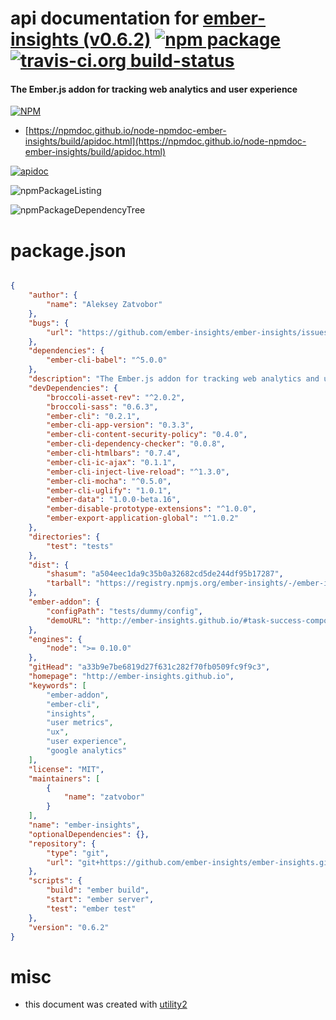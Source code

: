 # api documentation for  [ember-insights (v0.6.2)](http://ember-insights.github.io)  [![npm package](https://img.shields.io/npm/v/npmdoc-ember-insights.svg?style=flat-square)](https://www.npmjs.org/package/npmdoc-ember-insights) [![travis-ci.org build-status](https://api.travis-ci.org/npmdoc/node-npmdoc-ember-insights.svg)](https://travis-ci.org/npmdoc/node-npmdoc-ember-insights)
#### The Ember.js addon for tracking web analytics and user experience

[![NPM](https://nodei.co/npm/ember-insights.png?downloads=true&downloadRank=true&stars=true)](https://www.npmjs.com/package/ember-insights)

- [https://npmdoc.github.io/node-npmdoc-ember-insights/build/apidoc.html](https://npmdoc.github.io/node-npmdoc-ember-insights/build/apidoc.html)

[![apidoc](https://npmdoc.github.io/node-npmdoc-ember-insights/build/screenCapture.buildCi.browser.%252Ftmp%252Fbuild%252Fapidoc.html.png)](https://npmdoc.github.io/node-npmdoc-ember-insights/build/apidoc.html)

![npmPackageListing](https://npmdoc.github.io/node-npmdoc-ember-insights/build/screenCapture.npmPackageListing.svg)

![npmPackageDependencyTree](https://npmdoc.github.io/node-npmdoc-ember-insights/build/screenCapture.npmPackageDependencyTree.svg)



# package.json

```json

{
    "author": {
        "name": "Aleksey Zatvobor"
    },
    "bugs": {
        "url": "https://github.com/ember-insights/ember-insights/issues"
    },
    "dependencies": {
        "ember-cli-babel": "^5.0.0"
    },
    "description": "The Ember.js addon for tracking web analytics and user experience",
    "devDependencies": {
        "broccoli-asset-rev": "^2.0.2",
        "broccoli-sass": "0.6.3",
        "ember-cli": "0.2.1",
        "ember-cli-app-version": "0.3.3",
        "ember-cli-content-security-policy": "0.4.0",
        "ember-cli-dependency-checker": "0.0.8",
        "ember-cli-htmlbars": "0.7.4",
        "ember-cli-ic-ajax": "0.1.1",
        "ember-cli-inject-live-reload": "^1.3.0",
        "ember-cli-mocha": "^0.5.0",
        "ember-cli-uglify": "1.0.1",
        "ember-data": "1.0.0-beta.16",
        "ember-disable-prototype-extensions": "^1.0.0",
        "ember-export-application-global": "^1.0.2"
    },
    "directories": {
        "test": "tests"
    },
    "dist": {
        "shasum": "a504eec1da9c35b0a32682cd5de244df95b17287",
        "tarball": "https://registry.npmjs.org/ember-insights/-/ember-insights-0.6.2.tgz"
    },
    "ember-addon": {
        "configPath": "tests/dummy/config",
        "demoURL": "http://ember-insights.github.io/#task-success-component"
    },
    "engines": {
        "node": ">= 0.10.0"
    },
    "gitHead": "a33b9e7be6819d27f631c282f70fb0509fc9f9c3",
    "homepage": "http://ember-insights.github.io",
    "keywords": [
        "ember-addon",
        "ember-cli",
        "insights",
        "user metrics",
        "ux",
        "user experience",
        "google analytics"
    ],
    "license": "MIT",
    "maintainers": [
        {
            "name": "zatvobor"
        }
    ],
    "name": "ember-insights",
    "optionalDependencies": {},
    "repository": {
        "type": "git",
        "url": "git+https://github.com/ember-insights/ember-insights.git"
    },
    "scripts": {
        "build": "ember build",
        "start": "ember server",
        "test": "ember test"
    },
    "version": "0.6.2"
}
```



# misc
- this document was created with [utility2](https://github.com/kaizhu256/node-utility2)
